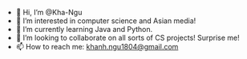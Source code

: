 - 👋 Hi, I’m @Kha-Ngu
- 👀 I’m interested in computer science and Asian media!
- 🌱 I’m currently learning Java and Python.
- 💞️ I’m looking to collaborate on all sorts of CS projects! Surprise me!
- 📫 How to reach me: khanh.ngu1804@gmail.com

<!---
Kha-Ngu/Kha-Ngu is a ✨ special ✨ repository because its `README.md` (this file) appears on your GitHub profile.
You can click the Preview link to take a look at your changes.
--->
